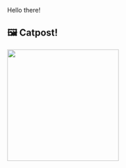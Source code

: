 Hello there!



## 🖼️ Catpost!

<sub>
    <img src="https://cdn2.thecatapi.com/images/MTcxNzUxNA.jpg" height="256">
</sub>

